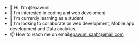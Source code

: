 - 👋 Hi, I’m @epawuni
- 👀 I’m interested in coding and web develoment 
- 🌱 I’m currently learning as a student 
- 💞️ I’m looking to collaborate on web development, Mobile app development and Data analytics. 
- 📫 How to reach me on  email:epawuni.saah@gmail.com

<!---
epawuni/epawuni is a ✨ special ✨ repository because its `README.md` (this file) appears on your GitHub profile.
You can click the Preview link to take a look at your changes.
--->
